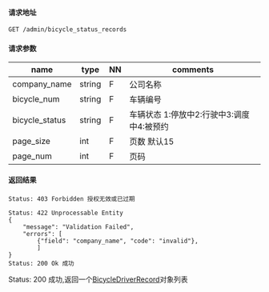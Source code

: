 #### 请求地址

```
GET /admin/bicycle_status_records
```

#### 请求参数	 

name                  |type    |NN |comments
----------------------|--------|---|----------------------
company_name          |string  |F  |公司名称
bicycle_num           |string  |F  |车辆编号
bicycle_status        |string  |F  |车辆状态 1:停放中2:行驶中3:调度中4:被预约
page_size             |int     |F  |页数 默认15
page_num              |int     |F  |页码

#### 返回结果

```
Status: 403 Forbidden 授权无效或已过期

Status: 422 Unprocessable Entity
{
    "message": "Validation Failed",
	"errors": [
        {"field": "company_name", "code": "invalid"},
        ]
}
Status: 200 Ok 成功

```

Status: 200 成功,返回一个[BicycleDriverRecord](entities.md#BicycleDriverRecord)对象列表